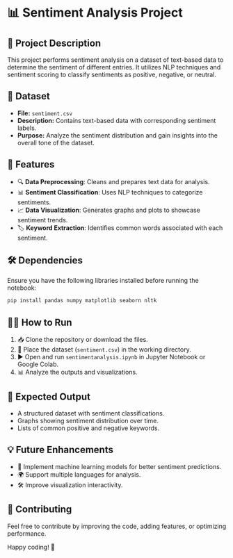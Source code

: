 # 📊 Sentiment Analysis Project

## 📝 Project Description
This project performs sentiment analysis on a dataset of text-based data to determine the sentiment of different entries. It utilizes NLP techniques and sentiment scoring to classify sentiments as positive, negative, or neutral.

## 📂 Dataset
- **File:** `sentiment.csv`
- **Description:** Contains text-based data with corresponding sentiment labels.
- **Purpose:** Analyze the sentiment distribution and gain insights into the overall tone of the dataset.

## 🚀 Features
- 🔍 **Data Preprocessing**: Cleans and prepares text data for analysis.
- 📊 **Sentiment Classification**: Uses NLP techniques to categorize sentiments.
- 📈 **Data Visualization**: Generates graphs and plots to showcase sentiment trends.
- 🏷 **Keyword Extraction**: Identifies common words associated with each sentiment.

## 🛠 Dependencies
Ensure you have the following libraries installed before running the notebook:

```bash
pip install pandas numpy matplotlib seaborn nltk
```

## 🏃‍♂️ How to Run
1. 📥 Clone the repository or download the files.
2. 📂 Place the dataset (`sentiment.csv`) in the working directory.
3. ▶️ Open and run `sentimentanalysis.ipynb` in Jupyter Notebook or Google Colab.
4. 📊 Analyze the outputs and visualizations.

## 🔮 Expected Output
- A structured dataset with sentiment classifications.
- Graphs showing sentiment distribution over time.
- Lists of common positive and negative keywords.

## 💡 Future Enhancements
- 🤖 Implement machine learning models for better sentiment predictions.
- 🌍 Support multiple languages for analysis.
- 🛠 Improve visualization interactivity.

## 🤝 Contributing
Feel free to contribute by improving the code, adding features, or optimizing performance.

Happy coding! 🚀

